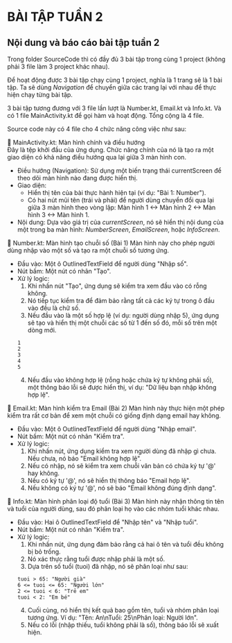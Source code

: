 # BÀI TẬP TUẦN 2
## Nội dung và báo cáo bài tập tuần 2
Trong folder SourceCode thì có đầy đủ 3 bài tập trong cùng 1 project (không phải 3 file làm 3 project khác nhau).

Để hoạt động được 3 bài tập chạy cùng 1 project, nghĩa là 1 trang sẽ là 1 bài tập. Ta sẽ dùng *Navigation* để chuyển giữa các trang lại với nhau để thực hiện chạy từng bài tập. 

3 bài tập tương đương với 3 file lần lượt là Number.kt, Email.kt và Info.kt. Và có 1 file MainActivity.kt để gọi hàm và hoạt động. Tổng cộng là 4 file.  

Source code này có 4 file cho 4 chức năng công việc như sau:  

📂 MainActivity.kt: Màn hình chính và điều hướng  
Đây là tệp khởi đầu của ứng dụng. Chức năng chính của nó là tạo ra một giao diện có khả năng điều hướng qua lại giữa 3 màn hình con.  
- Điều hướng (Navigation): Sử dụng một biến trạng thái currentScreen để theo dõi màn hình nào đang được hiển thị.  
- Giao diện:  
  - Hiển thị tên của bài thực hành hiện tại (ví dụ: "Bài 1: Number").  
  - Có hai nút mũi tên (trái và phải) để người dùng chuyển đổi qua lại giữa 3 màn hình theo vòng lặp: Màn hình 1 <-> Màn hình 2 <-> Màn hình 3 <-> Màn hình 1. 
- Nội dung: Dựa vào giá trị của *currentScreen*,  nó sẽ hiển thị nội dung của một trong ba màn hình: *NumberScreen*, *EmailScreen*, hoặc *InfoScreen*.


📂 Number.kt: Màn hình tạo chuỗi số (Bài 1)
Màn hình này cho phép người dùng nhập vào một số và tạo ra một chuỗi số tương ứng.
- Đầu vào: Một ô OutlinedTextField để người dùng "Nhập số".
- Nút bấm: Một nút có nhãn "Tạo".
- Xử lý logic:
  1. Khi nhấn nút "Tạo", ứng dụng sẽ kiểm tra xem đầu vào có rỗng không.
  2. Nó tiếp tục kiểm tra để đảm bảo rằng tất cả các ký tự trong ô đầu vào đều là chữ số.
  3. Nếu đầu vào là một số hợp lệ (ví dụ: người dùng nhập 5), ứng dụng sẽ tạo và hiển thị một chuỗi các số từ 1 đến số đó, mỗi số trên một dòng mới.
  ```
  1
  2
  3
  4
  5
  ```
  4. Nếu đầu vào không hợp lệ (rỗng hoặc chứa ký tự không phải số), một thông báo lỗi sẽ được hiển thị, ví dụ: "Dữ liệu bạn nhập không hợp lệ".


📂 Email.kt: Màn hình kiểm tra Email (Bài 2)
Màn hình này thực hiện một phép kiểm tra rất cơ bản để xem một chuỗi có giống định dạng email hay không.
- Đầu vào: Một ô OutlinedTextField để người dùng "Nhập email".
- Nút bấm: Một nút có nhãn "Kiểm tra".
- Xử lý logic:
  1. Khi nhấn nút, ứng dụng kiểm tra xem người dùng đã nhập gì chưa. Nếu chưa, nó báo "Email không hợp lệ".
  2. Nếu có nhập, nó sẽ kiểm tra xem chuỗi văn bản có chứa ký tự '@' hay không.
  3. Nếu có ký tự '@', nó sẽ hiển thị thông báo "Email hợp lệ".
  4. Nếu không có ký tự '@', nó sẽ báo "Email không đúng định dạng".


📂 Info.kt: Màn hình phân loại độ tuổi (Bài 3)
Màn hình này nhận thông tin tên và tuổi của người dùng, sau đó phân loại họ vào các nhóm tuổi khác nhau.
- Đầu vào: Hai ô OutlinedTextField để "Nhập tên" và "Nhập tuổi".
- Nút bấm: Một nút có nhãn "Kiểm tra".
- Xử lý logic:
  1. Khi nhấn nút, ứng dụng đảm bảo rằng cả hai ô tên và tuổi đều không bị bỏ trống.
  2. Nó xác thực rằng tuổi được nhập phải là một số.
  3. Dựa trên số tuổi (tuoi) đã nhập, nó sẽ phân loại như sau:
  ```
  tuoi > 65: "Người già"
  6 <= tuoi <= 65: "Người lớn"
  2 <= tuoi < 6: "Trẻ em"
  tuoi < 2: "Em bé"
  ```
  4. Cuối cùng, nó hiển thị kết quả bao gồm tên, tuổi và nhóm phân loại tương ứng. Ví dụ: "Tên: An\nTuổi: 25\nPhân loại: Người lớn".
  5. Nếu có lỗi (nhập thiếu, tuổi không phải là số), thông báo lỗi sẽ xuất hiện.


